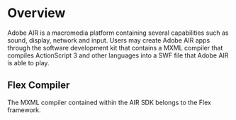 # Overview

Adobe AIR is a macromedia platform containing several capabilities such as sound, display, network and input.
Users may create Adobe AIR apps through the software development kit that contains a MXML compiler that compiles ActionScript 3 and other languages into
a SWF file that Adobe AIR is able to play.

## Flex Compiler

The MXML compiler contained within the AIR SDK belongs to the Flex framework.
